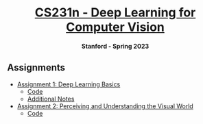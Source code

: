 <h1 align="center"><a href="http://cs231n.stanford.edu/schedule">CS231n - Deep Learning for Computer Vision</a></h1>

<p align="center"><b>Stanford - Spring 2023</b></p>

## Assignments

- [Assignment 1: Deep Learning Basics](cs231n-deep-learning-for-computer-vision/2023/assignments/a1)
  - [Code](cs231n-deep-learning-for-computer-vision/2023/assignments/a1/code)
  - [Additional Notes](cs231n-deep-learning-for-computer-vision/2023/assignments/a1/additional-notes)
- [Assignment 2: Perceiving and Understanding the Visual World](cs231n-deep-learning-for-computer-vision/2023/assignments/a2)
  - [Code](cs231n-deep-learning-for-computer-vision/2023/assignments/a2/code)
